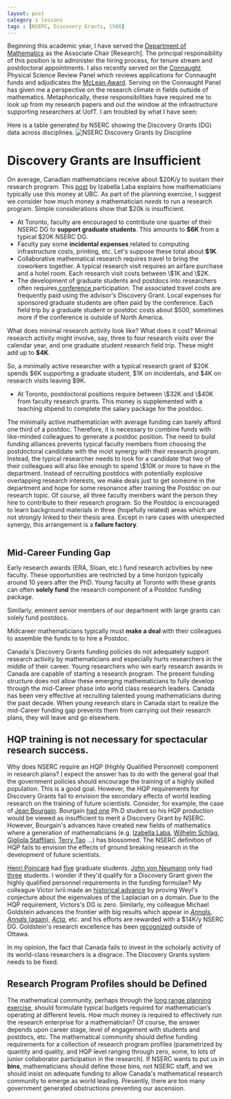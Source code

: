 ```yaml
---
layout: post
category : lessons
tags : [NSERC, Discovery Grants, 1508]
---
```

Beginning this academic year, I have served the <a href="http://www.math.toronto.edu">Department of Mathematics</a> as the Associate Chair [Research]. The principal responsibility of this position is to administer the hiring process, for tenure stream and postdoctoral appointments. I also recently served on the <a href="http://www.research.utoronto.ca/investment/u-of-t-connaught-funding/">Connaught</a> Physical Science Review Panel which reviews applications for Connaught funds and adjudicates the <a href="http://www.research.utoronto.ca/for-researchers-administrators/funding-sources/funding-opps/?showopp=716">McLean Award</a>. Serving on the Connaught Panel has given me a perspective on the research climate in fields outside of mathematics. Metaphorically, these responsibilities have required me to look up from my research papers and out the window at the infrastructure supporting researchers at UofT. I am troubled by what I have seen:

Here is a table generated by NSERC showing the Discovery Grants (DG) data across disciplines.  <img src="http://www.math.toronto.edu/colliand/images/DiscoveryGrantResults2009.png" alt="NSERC Discovery Grants by Discipline" />
<h1>Discovery Grants are Insufficient</h1>
On average, Canadian mathematicians receive about $20K/y to sustain their research program. This <a href="http://ilaba.wordpress.com/2008/09/07/nserc-discovery-grants-how-we-spend-the-money/">post</a> by Izabella Laba explains how mathematicians typically use this money at UBC. As part of the planning exercise, I suggest we consider how much money a mathematician <em>needs</em> to run a research program. Simple considerations show that $20k is insufficient.
<ul>
	<li>At Toronto, faculty are encouraged to contribute one quarter of their NSERC DG to <strong>support graduate students</strong>.  This amounts to <strong>$6K</strong> from a typical $20K NSERC DG.</li>
	<li>Faculty pay some <strong>incidental expenses</strong> related to computing infrastructure costs, printing, etc. Let's suppose these total about <strong>$1K</strong>.</li>
	<li>Collaborative mathematical research requires travel to bring the coworkers together.  A typical research visit requires an airfare purchase and a hotel room. Each research visit costs between \$1K and \$2K.</li>
	<li>The development of graduate students and postdocs into researchers often requires<a href="http://www.dma.unina.it/hamiltonianPDE/"> conference </a>participation. The associated travel costs are frequently paid using the advisor's Discovery Grant. Local expenses for sponsored graduate students are often paid by the conference. Each field trip by a graduate student or postdoc costs about $500, sometimes more if the conference is outside of North America.</li>
</ul>
What does minimal research activity look like? What does it cost? Minimal research activity might involve, say, three to four  research visits over the calendar  year, and one graduate student research field trip. These might add up to <strong>$4K</strong>.

So, a minimally active researcher with a typical research grant of  \$20K spends \$6K supporting a graduate student, \$1K on incidentals, and \$4K on research visits leaving $9K.
<ul>
	<li>At Toronto, postdoctoral positions require between \$32K and \$40K from faculty research grants. This money is supplemented with a teaching stipend to complete the salary package for the postdoc.</li>
</ul>
The minimally active mathematician with average funding can barely afford one third of a postdoc. Therefore, it is necessary to combine funds with like-minded colleagues to generate a postdoc position. The need to build funding alliances prevents typical faculty members from choosing the postdoctoral candidate with the most synergy with their research program. Instead, the typical researcher needs to look for a candidate that two of their colleagues will also like enough to spend \$10K or more to have in the department. Instead of recruiting postdocs with potentially explosive overlapping research interests, we make deals just to get someone in the department and hope for some resonance after training the Postdoc on our research topic. Of course, all three faculty members want the person they hire to contribute to their research program. So the Postdoc is encouraged to learn background materials in three (hopefully related) areas which are not strongly linked to their thesis area. Except in rare cases with unexpected synergy, this arrangement is a <strong>failure factory</strong>.

&nbsp;

<span style="font-size: 20px;font-weight: bold">Mid-Career Funding Gap</span>

Early research awards (ERA, Sloan, etc.) fund research activities by new faculty. These opportunities are restricted by a time horizon typically around 10 years after the PhD. Young faculty at Toronto with these grants can often <strong>solely fund</strong> the research component of a Postdoc funding package.

Similarly, eminent senior members of our department with large grants can solely fund postdocs.

Midcareer mathematicians typically must <strong>make a deal </strong>with their colleagues to assemble the funds to to hire a Postdoc.

Canada's Discovery Grants funding policies do not adequately support research activity by mathematicians and especially hurts researchers in the middle of their career. Young researchers who win early research awards in Canada are capable of starting a research program. The present funding structure does not allow these emerging mathematicians to fully develop through the mid-Career phase into world class research leaders. Canada has been very effective at recruiting talented young mathematicians during the past decade. When young research stars in Canada start to realize the mid-Career funding gap prevents them from carrying out their research plans, they will leave and go elsewhere.
<h2>HQP training is not necessary for spectacular research success.</h2>
Why does NSERC require an HQP (Highly Qualified Personnel) component in research plans? I expect the answer has to do with the general goal that the government policies should encourage the training of a highly skilled population. This is a good goal. However, the HQP requirements for Discovery Grants fail to envision the secondary effects of world leading research on the training of future scientists. Consider, for example, the case of <a href="http://www.math.ias.edu/people/faculty/bourgain">Jean Bourgain</a>. Bourgain <a href="http://genealogy.math.ndsu.nodak.edu/id.php?id=63054">had one</a> Ph.D student so his HQP production would be viewed as insufficient to merit a Discovery Grant by NSERC. However, Bourgain's advances have created new fields of mathematics where a generation of mathematicians (e.g. <a href="http://www.math.ubc.ca/~ilaba/">Izabella Laba</a>, <a href="http://www.math.uchicago.edu/~schlag/">Wilhelm Schlag</a>, <a href="http://www-math.mit.edu/~gigliola/">Gigliola Staffilani</a>, <a href="http://www.math.ucla.edu/~tao/">Terry Tao</a> ...) has  blossomed. The NSERC definition of HQP fails to envision the effects of ground breaking research in the development of future scientists.

<a href="http://en.wikipedia.org/wiki/Henri_Poincar%C3%A9">Henri Poincaré</a> had <a href="http://genealogy.math.ndsu.nodak.edu/id.php?id=34227">five</a> graduate students. <a href="http://en.wikipedia.org/wiki/John_von_Neumann">John von Neumann</a> only had <a href="http://genealogy.math.ndsu.nodak.edu/id.php?id=53213">three</a> students. I wonder if they'd qualify for a Discovery Grant given the highly qualified personnel  requirements in the funding formulae?  My colleague Victor Ivrii made an <a href="http://en.wikipedia.org/wiki/Hearing_the_shape_of_a_drum#Weyl.27s_formula">historical advance</a> by proving Weyl's conjecture about the eigenvalues of the Laplacian on a domain. Due to the HQP requirement, Victors's DG is zero. Similarly, my colleague Michael Goldstein advances the frontier with big results which appear in <a href="http://www.ams.org/mathscinet/search/publdoc.html?pg1=IID&amp;s1=674385&amp;vfpref=html&amp;r=1&amp;mx-pid=2753606"><em>Annals</em></a>, <a href="http://www.ams.org/mathscinet/search/publdoc.html?pg1=IID&amp;s1=674385&amp;vfpref=html&amp;r=8&amp;mx-pid=1815703"><em>Annals</em> (again)</a>, <a href="http://www.ams.org/mathscinet/search/publdoc.html?pg1=IID&amp;s1=674385&amp;vfpref=html&amp;r=5&amp;mx-pid=1947458"><em>Acta</em></a>, etc. and his efforts are rewarded with a \$14K/y NSERC DG. Goldstein's research excellence has been <a href="http://webapps.utsc.utoronto.ca/ose/story.php?id=532">recognized</a> outside of Ottawa.

In my opinion, the fact that Canada fails to invest in the scholarly activity of its world-class researchers is a disgrace. The Discovery Grants system needs to be fixed.
<h2>Research Program Profiles  should be Defined</h2>
The mathematical community, perhaps through the <a href="http://longrangeplan.ca/">long range planning exercise</a>, should formulate typical budgets required for mathematician’s operating at different levels. How much money is required to effectively run the research enterprise for a mathematician? Of course, the answer depends upon career stage, level of engagement with students and postdocs, etc. The mathematical community should define funding requirements for a collection of research program profiles (parametrized by quantity and quality, and HQP level ranging through zero, some, to lots of junior collaborator participation in the research). If NSERC wants to put us in <strong>bins</strong>, mathematicians should define those bins, not NSERC staff, and we should insist on adequate funding to allow Canada's mathematical research community to emerge as world leading. Presently, there are too many government generated obstructions preventing our ascension.

&nbsp;

&nbsp;

&nbsp;